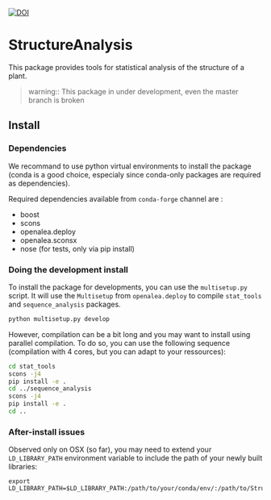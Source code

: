 [![DOI](https://zenodo.org/badge/DOI/10.5281/zenodo.1003173.svg)](https://doi.org/10.5281/zenodo.1003173)

# StructureAnalysis

This package provides tools for statistical analysis of the structure of a plant.

> warning::
> This package in under development, even the master branch is broken

## Install

### Dependencies
We recommand to use python virtual environments to install the package (conda is a good choice, especialy since conda-only packages are required as dependencies).

Required dependencies available from `conda-forge` channel are :
- boost
- scons
- openalea.deploy
- openalea.sconsx
- nose (for tests, only via pip install)

### Doing the development install
To install the package for developments, you can use the `multisetup.py` script. It will use the `Multisetup` from `openalea.deploy` to compile `stat_tools` and `sequence_analysis` packages.

```bash
python multisetup.py develop
```

However, compilation can be a bit long and you may want to install using parallel compilation. To do so, you can use the following sequence (compilation with 4 cores, but you can adapt to your ressources):

```bash
cd stat_tools
scons -j4
pip install -e .
cd ../sequence_analysis
scons -j4
pip install -e .
cd ..
```

### After-install issues
Observed only on OSX (so far), you may need to extend your `LD_LIBRARY_PATH` environment variable to include the path of your newly built libraries:
```
export LD_LIBRARY_PATH=$LD_LIBRARY_PATH:/path/to/your/conda/env/:/path/to/StructureAnalysis/stat_tool/:/path/to/StructureAnalysis/sequence_analysis/
```